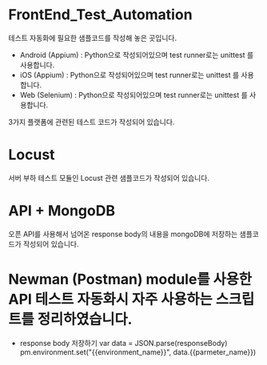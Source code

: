 # FrontEnd_Test_Automation

테스트 자동화에 필요한 샘플코드를 작성해 놓은 곳입니다.

- Android (Appium) : Python으로 작성되어있으며 test runner로는 unittest 를 사용합니다.
- iOS (Appium) : Python으로 작성되어있으며 test runner로는 unittest 를 사용합니다.
- Web (Selenium) : Python으로 작성되어있으며 test runner로는 unittest 를 사용합니다.

3가지 플랫폼에 관련된 테스트 코드가 작성되어 있습니다.


# Locust

서버 부하 테스트 모듈인 Locust 관련 샘플코드가 작성되어 있습니다.


# API + MongoDB

오픈 API를 사용해서 넘어온 response body의 내용을 mongoDB에 저장하는 샘플코드가 작성되어 있습니다.


# Newman (Postman) module를 사용한 API 테스트 자동화시 자주 사용하는 스크립트를 정리하였습니다.
- response body 저장하기
var data = JSON.parse(responseBody)
pm.environment.set("{{environment_name}}", data.{{parmeter_name}})

